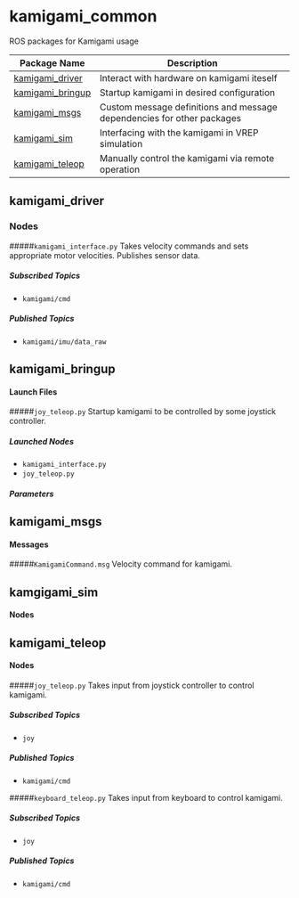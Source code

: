# kamigami_common
ROS packages for Kamigami usage

| Package Name | Description |
| ---- | ---- |
| [kamigami_driver](#kamigami_driver) | Interact with hardware on kamigami iteself |
| [kamigami_bringup](#kamigami_bringup) | Startup kamigami in desired configuration |
| [kamigami_msgs](#kamigami_msgs) | Custom message definitions and message dependencies for other packages |
| [kamigami_sim](#kamgigami_sim) | Interfacing with the kamigami in VREP simulation |
| [kamigami_teleop](#kamigami_teleop) | Manually control the kamigami via remote operation |


## kamigami_driver

### Nodes
#####`kamigami_interface.py`
 Takes velocity commands and sets appropriate motor velocities. Publishes sensor data.
##### Subscribed Topics
- `kamigami/cmd`
##### Published Topics
- `kamigami/imu/data_raw`

## kamigami_bringup

#### Launch Files

#####`joy_teleop.py`
 Startup kamigami to be controlled by some joystick controller.

##### Launched Nodes
 - `kamigami_interface.py`
 - `joy_teleop.py`
##### Parameters

## kamigami_msgs

#### Messages

#####`KamigamiCommand.msg`
Velocity command for kamigami.

## kamgigami_sim

#### Nodes

## kamigami_teleop

#### Nodes

#####`joy_teleop.py`
 Takes input from joystick controller to control kamigami.
##### Subscribed Topics
- `joy`
##### Published Topics
- `kamigami/cmd`

#####`keyboard_teleop.py`
 Takes input from keyboard to control kamigami.
##### Subscribed Topics
- `joy`
##### Published Topics
- `kamigami/cmd`